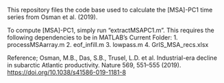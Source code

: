 This repository files the code base used to calculate the [MSA]-PC1 time series from Osman et al. (2019). 

To compute [MSA]-PC1, simply run “extractMSAPC1.m”.  This requires the following dependencies to be in MATLAB’s Current Folder:
	1. processMSAarray.m
	2. eof_infill.m
	3. lowpass.m
	4. GrIS_MSA_recs.xlsx

Reference; 
Osman, M.B., Das, S.B., Trusel, L.D. et al. Industrial-era decline in subarctic Atlantic productivity. Nature 569, 551–555 (2019). https://doi.org/10.1038/s41586-019-1181-8
